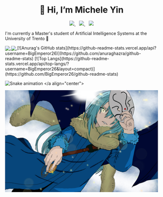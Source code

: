 <h1 align="center">👋 Hi, I’m Michele Yin</h1>

<p align='center'>
  <a href="https://www.linkedin.com/in/michele-yin-42a36a229/">
    <img src="https://img.shields.io/badge/LinkedIn-0077B5?style=for-the-badge&logo=linkedin&logoColor=white"></img>
  </a>&nbsp;&nbsp;
  <a href="https://github.com/BigEmperor26/">
    <img src="https://img.shields.io/badge/GitHub-100000?style=for-the-badge&logo=github&logoColor=white"></img>
  </a>&nbsp;&nbsp;
  <a href="mailto:mickyin3@gmail.com">
    <img src="https://img.shields.io/badge/Gmail-D14836?style=for-the-badge&logo=gmail&logoColor=white"></img>
  </a> 
</p>

I'm currently a Master's student of Artificial Intelligence Systems at the University of Trento 🤖

<a href="https://github.com/anuraghazra/github-readme-stats">
  <img align="center" src="https://github-readme-stats.vercel.app/api/pin/?username=BigEmperor26&repo=github-readme-stats" />
</a>
<a href="https://github.com/anuraghazra/convoychat">
  <img align="center" src="https://github-readme-stats.vercel.app/api/pin/?username=BigEmperor26&repo=convoychat" />
</a>
[![Anurag's GitHub stats](https://github-readme-stats.vercel.app/api?username=BigEmperor26)](https://github.com/anuraghazra/github-readme-stats)
[![Top Langs](https://github-readme-stats.vercel.app/api/top-langs/?username=BigEmperor26&layout=compact)](https://github.com/BigEmperor26/github-readme-stats)

![Snake animation](https://github.com/BigEmperor26/bigemperor26/blob/output/github-contribution-grid-snake.svg)
</a align="center">
  
![alt text](https://github.com/BigEmperor26/bigemperor26/blob/main/rimuru.jpeg)
